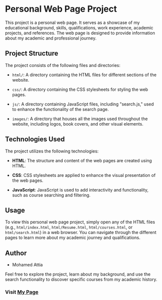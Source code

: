 # Personal Web Page Project

This project is a personal web page. It serves as a showcase of my educational background, skills, qualifications, work experience, academic projects, and references. The web page is designed to provide information about my academic and professional journey.

## Project Structure

The project consists of the following files and directories:

- `html/`: A directory containing the HTML files for different sections of the website.
  
- `css/`: A directory containing the CSS stylesheets for styling the web pages.

- `js/`: A directory containing JavaScript files, including "search.js," used to enhance the functionality of the search page.

- `images/`: A directory that houses all the images used throughout the website, including logos, book covers, and other visual elements.

## Technologies Used

The project utilizes the following technologies:

- **HTML**: The structure and content of the web pages are created using HTML.

- **CSS**: CSS stylesheets are applied to enhance the visual presentation of the web pages.

- **JavaScript**: JavaScript is used to add interactivity and functionality, such as course searching and filtering.

## Usage

To view this personal web page project, simply open any of the HTML files (e.g., `html/index.html`, `html/Resume.html`, `html/courses.html`, or `html/search.html`) in a web browser. You can navigate through the different pages to learn more about my academic journey and qualifications.

## Author

- Mohamed Attia

Feel free to explore the project, learn about my background, and use the search functionality to discover specific courses from my academic history.
### Visit [My Page](https://mohamedattia.online/)
